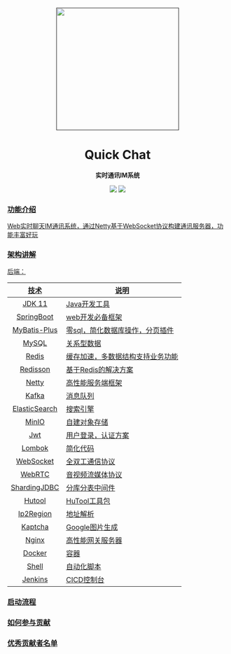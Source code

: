<p align="center">
    <a href="" target="_blank">
      <img src="" width="280" />
    </a>
</p>

<h1 align="center">Quick Chat</h1>
<p align="center"><strong>实时通讯IM系统</strong></p>

<div align="center">
    <a href="https://github.com/CoderXu666/QuickChat"><img src="https://img.shields.io/badge/github-项目地址-yellow.svg?style=plasticr"></a>
    <a href="https://github.com/CoderXu666/QuickChat-Front"><img src="https://img.shields.io/badge/前端-项目地址-blueviolet.svg?style=plasticr"></a>
    <a href="" target="_blank">
    <br>
</div>

### 功能介绍

Web实时聊天IM通讯系统，通过Netty基于WebSocket协议构建通讯服务器，功能丰富好玩

### 架构讲解

后端：

|      技术       | 说明                |
|:-------------:|-------------------|
|    JDK 11     | Java开发工具          |
|  SpringBoot   | web开发必备框架         |
| MyBatis-Plus  | 零sql，简化数据库操作，分页插件 |
|     MySQL     | 关系型数据             |
|     Redis     | 缓存加速，多数据结构支持业务功能  |
|   Redisson    | 基于Redis的解决方案      |
|     Netty     | 高性能服务端框架          |
|     Kafka     | 消息队列              |
| ElasticSearch | 搜索引擎              |
|     MinIO     | 自建对象存储            |
|      Jwt      | 用户登录，认证方案         |
|    Lombok     | 简化代码              |
|   WebSocket   | 全双工通信协议           |
|    WebRTC     | 音视频流媒体协议          |
| ShardingJDBC  | 分库分表中间件           |
|    Hutool     | HuTool工具包         |
|   Ip2Region   | 地址解析              |
|    Kaptcha    | Google图片生成        |
|     Nginx     | 高性能网关服务器          |
|    Docker     | 容器                |
|     Shell     | 自动化脚本             |
|    Jenkins    | CICD控制台           |

### 启动流程

### 如何参与贡献

### 优秀贡献者名单

